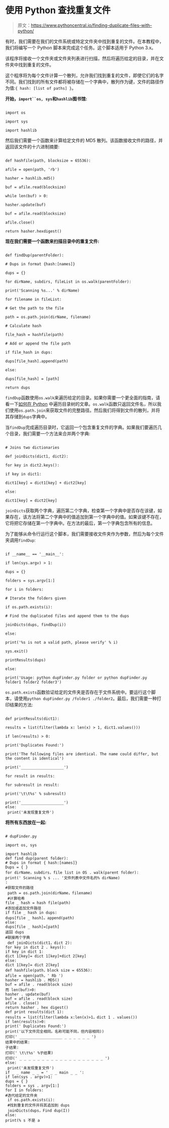 # 使用 Python 查找重复文件

> 原文：<https://www.pythoncentral.io/finding-duplicate-files-with-python/>

有时，我们需要在我们的文件系统或特定文件夹中找到重复的文件。在本教程中，我们将编写一个 Python 脚本来完成这个任务。这个脚本适用于 Python 3.x。

该程序将接收一个文件夹或文件夹列表进行扫描，然后将遍历给定的目录，并在文件夹中找到重复的文件。

这个程序将为每个文件计算一个散列，允许我们找到重复的文件，即使它们的名字不同。我们找到的所有文件都将被存储在一个字典中，散列作为键，文件的路径作为值:`{ hash: [list of paths] }`。

**开始，`import``os, sys`和`hashlib`图书馆:**

```

import os

import sys

import hashlib

```

然后我们需要一个函数来计算给定文件的 MD5 散列。该函数接收文件的路径，并返回该文件的十六进制摘要:

```

def hashfile(path, blocksize = 65536):

afile = open(path, 'rb')

hasher = hashlib.md5()

buf = afile.read(blocksize)

while len(buf) > 0:

hasher.update(buf)

buf = afile.read(blocksize)

afile.close()

return hasher.hexdigest()

```

**现在我们需要一个函数来扫描目录中的重复文件:**

```

def findDup(parentFolder):

# Dups in format {hash:[names]}

dups = {}

for dirName, subdirs, fileList in os.walk(parentFolder):

print('Scanning %s...' % dirName)

for filename in fileList:

# Get the path to the file

path = os.path.join(dirName, filename)

# Calculate hash

file_hash = hashfile(path)

# Add or append the file path

if file_hash in dups:

dups[file_hash].append(path)

else:

dups[file_hash] = [path]

return dups

```

`findDup`函数使用`os.walk`来遍历给定的目录。如果你需要一个更全面的指南，请看一下[如何在 Python](https://www.pythoncentral.io/how-to-traverse-a-directory-tree-in-python-guide-to-os-walk/ "How to Traverse a Directory Tree in Python – Guide to os.walk") 中遍历目录树的文章。`os.walk`函数只返回文件名，所以我们使用`os.path.join`来获取文件的完整路径。然后我们将得到文件的散列，并将其存储到`dups`字典中。

当`findDup`完成遍历目录时，它返回一个包含重复文件的字典。如果我们要遍历几个目录，我们需要一个方法来合并两个字典:

```

# Joins two dictionaries

def joinDicts(dict1, dict2):

for key in dict2.keys():

if key in dict1:

dict1[key] = dict1[key] + dict2[key]

else:

dict1[key] = dict2[key]

```

`joinDicts`获取两个字典，遍历第二个字典，检查第一个字典中是否存在该键，如果存在，该方法将第二个字典中的值追加到第一个字典中的值。如果该键不存在，它将把它存储在第一个字典中。在方法的最后，第一个字典包含所有的信息。

为了能够从命令行运行这个脚本，我们需要接收文件夹作为参数，然后为每个文件夹调用`findDup`:

```

if __name__ == '__main__':

if len(sys.argv) > 1:

dups = {}

folders = sys.argv[1:]

for i in folders:

# Iterate the folders given

if os.path.exists(i):

# Find the duplicated files and append them to the dups

joinDicts(dups, findDup(i))

else:

print('%s is not a valid path, please verify' % i)

sys.exit()

printResults(dups)

else:

print('Usage: python dupFinder.py folder or python dupFinder.py folder1 folder2 folder3')

```

`os.path.exists`函数验证给定的文件夹是否存在于文件系统中。要运行这个脚本，请使用`python dupFinder.py /folder1 ./folder2`。最后，我们需要一种打印结果的方法:

```

def printResults(dict1):

results = list(filter(lambda x: len(x) > 1, dict1.values()))

if len(results) > 0:

print('Duplicates Found:')

print('The following files are identical. The name could differ, but the content is identical')

print('___________________')

for result in results:

for subresult in result:

print('\t\t%s' % subresult)

print('___________________')
else: 
 print('未发现重复文件')

```

**将所有东西放在一起:**

```

# dupFinder.py

import os, sys

import hashlib
def find dup(parent folder):
# Dups in format { hash:[names]}
Dups = { }
for dirName，subdirs，file list in OS . walk(parent folder):
print(' Scanning % s ... '文件列表中文件名的% dirName)
:
#获取文件的路径
 path = os.path.join(dirName，filename) 
 #计算哈希
file _ hash = hash file(path)
#添加或追加文件路径
if file _ hash in dups:
dups[file _ hash]。append(path)
else:
dups[file _ hash]=[path]
返回 dups
#联接两个字典
 def joinDicts(dict1，dict 2):
for key in dict 2 . keys():
if key in dict 1:
dict 1[key]= dict 1[key]+dict 2[key]
else:
dict 1[key]= dict 2[key]
def hashfile(path，block size = 65536):
afile = open(path，' Rb ')
hasher = hashlib . MD5()
buf = afile . read(block size)
而 len(buf)>0:
hasher . update(buf)
buf = afile . read(block size)
afile . close()
return hasher . hex digest()
def print results(dict 1):
results = list(filter(lambda x:len(x)>1，dict 1 . values())
if len(results)>0:
print(' Duplicates Found:')
print('以下文件完全相同。名称可能不同，但内容相同))
打印(' ___________________ _ _ _ _ _ _ ')
结果中的结果:
子结果:
打印(' \t\t%s' %子结果)
打印(' _ _ _ _ _ _ _ _ _ _ _ _ _ _ _ _ _ _ _ ')
else: 
 print('未发现重复文件')
if _ _ name _ _ = ' _ _ main _ _ ':
if len(sys . argv)>1:
dups = { }
folders = sys . argv[1:]
for I in folders:
#迭代给定的文件夹
 if os.path.exists(i): 
 #找到重复的文件并将其追加到 dups 
 joinDicts(dups，Find dup(I))
else:
print(% s 不是 a
```